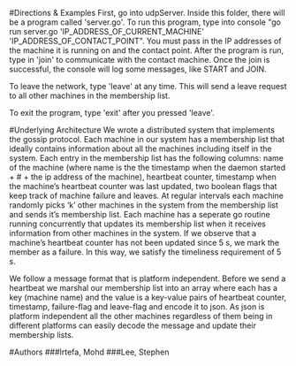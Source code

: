 #Directions & Examples
First, go into udpServer. Inside this folder, there will be a program called 'server.go'. To run this program, type into console "go run server.go 'IP_ADDRESS_OF_CURRENT_MACHINE' 'IP_ADDRESS_OF_CONTACT_POINT". You must pass in the IP addresses of the machine it is running on and the contact point.
After the program is run, type in 'join' to communicate with the contact machine. 
Once the join is successful, the console will log some messages, like START and JOIN.

To leave the network, type 'leave' at any time. This will send a leave request to all other machines in the membership list.

To exit the program, type 'exit' after you pressed 'leave'.

#Underlying Architecture
We wrote a distributed system that implements the gossip protocol. Each machine in our system has a membership list that ideally contains information about all the machines including itself in the system. Each entry in the membership list has the following columns: name of the machine (where name is the the timestamp when the daemon started + # + the ip address of the machine), heartbeat counter, timestamp when the machine’s heartbeat counter was last updated, two boolean flags that keep track of machine failure and leaves. At regular intervals each machine randomly picks ‘k’ other machines in the system from the membership list and sends it’s membership list. Each machine has a seperate go routine running concurrently that updates its membership list when it receives information from other machines in the system. If we observe that a machine’s heartbeat counter has not been updated since 5 s, we mark the member as a failure. In this way, we satisfy the timeliness requirement of 5 s. 

We follow a message format that is platform independent. Before we send a heartbeat we marshal our membership list into an array where each has a key (machine name) and the value is a key-value pairs of heartbeat counter, timestamp, failure-flag and leave-flag and encode it to json. As json is platform independent all the other machines regardless of them being in different platforms can easily decode the message and update their membership lists. 

#Authors
###Irtefa, Mohd
###Lee, Stephen
